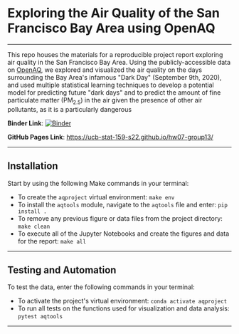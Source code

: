 # Exploring the Air Quality of the San Francisco Bay Area using OpenAQ #
***
This repo houses the materials for a reproducible project report exploring air quality in the San Francisco Bay Area. Using the publicly-accessible data on [OpenAQ](https://openaq.org/#/), we explored and visualized the air quality on the days surrounding the Bay Area's infamous "Dark Day" (September 9th, 2020), and used multiple statistical learning techniques to develop a potential model for predicting future "dark days" and to predict the amount of fine particulate matter (PM<sub>2.5</sub>) in the air given the presence of other air pollutants, as it is a particularly dangerous  


__Binder Link__: [![Binder](https://mybinder.org/badge_logo.svg)](https://mybinder.org/v2/gh/UCB-stat-159-s22/hw07-group13/HEAD?labpath=Main.ipynb)

__GitHub Pages Link__: https://ucb-stat-159-s22.github.io/hw07-group13/
***
## Installation ##

Start by using the following Make commands in your terminal:

- To create the `aqproject` virtual environment: `make env` 
- To install the `aqtools` module, navigate to the `aqtools` file and enter: `pip install .`
- To remove any previous figure or data files from the project directory: `make clean`
- To execute all of the Jupyter Notebooks and create the figures and data for the report: `make all`

***
## Testing and Automation ##

To test the data, enter the following commands in your terminal:

- To activate the project's virtual environment: `conda activate aqproject` 
- To run all tests on the functions used for visualization and data analysis: `pytest aqtools` 

***